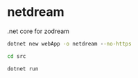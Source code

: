 # netdream
.net core for zodream


```cmd
dotnet new webApp -o netdream --no-https

cd src

dotnet run
```